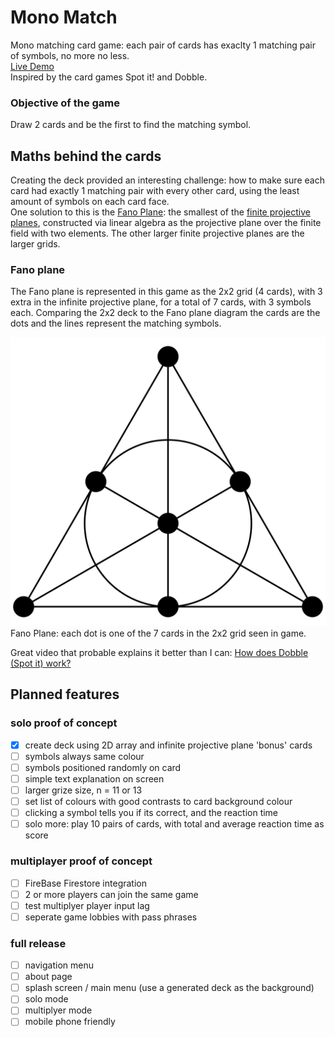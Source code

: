 # Mono Match
Mono matching card game: each pair of cards has exaclty 1 matching pair of symbols, no more no less.  
[Live Demo](https://alien2080.github.io/mono-match/)  
Inspired by the card games Spot it! and Dobble.  

### Objective of the game
Draw 2 cards and be the first to find the matching symbol.  

## Maths behind the cards
Creating the deck provided an interesting challenge: how to make sure each card had exactly 1 matching pair with every other card, using the least amount of symbols on each card face.  
One solution to this is the [Fano Plane](https://en.wikipedia.org/wiki/Fano_plane): the smallest of the [finite projective planes](https://en.wikipedia.org/wiki/Projective_plane#Finite_projective_planes), constructed via linear algebra as the projective plane over the finite field with two elements. The other larger finite projective planes are the larger grids.   

### Fano plane
The Fano plane is represented in this game as the 2x2 grid (4 cards), with 3 extra in the infinite projective plane, for a total of 7 cards, with 3 symbols each. Comparing the 2x2 deck to the Fano plane diagram the cards are the dots and the lines represent the matching symbols.  

![Fano plane](src/assets/images/Fano_plane.svg)   
Fano Plane: each dot is one of the 7 cards in the 2x2 grid seen in game.   

Great video that probable explains it better than I can: [How does Dobble (Spot it) work?](https://www.youtube.com/watch?v=VTDKqW_GLkw)


## Planned features
### solo proof of concept  
- [x] create deck using 2D array and infinite projective plane 'bonus' cards  
- [ ] symbols always same colour
- [ ] symbols positioned randomly on card
- [ ] simple text explanation on screen
- [ ] larger grize size, n = 11 or 13 
- [ ] set list of colours with good contrasts to card background colour
- [ ] clicking a symbol tells you if its correct, and the reaction time
- [ ] solo more: play 10 pairs of cards, with total and average reaction time as score

### multiplayer proof of concept
- [ ] FireBase Firestore integration  
- [ ] 2 or more players can join the same game
- [ ] test multiplyer player input lag
- [ ] seperate game lobbies with pass phrases

### full release
- [ ] navigation menu
- [ ] about page
- [ ] splash screen / main menu (use a generated deck as the background)
- [ ] solo mode
- [ ] multiplyer mode
- [ ] mobile phone friendly
